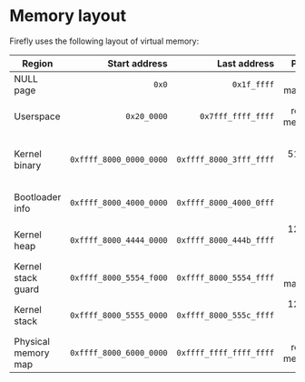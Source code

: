 # Memory layout

Firefly uses the following layout of virtual memory:

| Region              |           Start address |            Last address |                 Pages |      Size |
| ------------------- | ----------------------: | ----------------------: | --------------------: | --------: |
| NULL page           |                   `0x0` |             `0x1f_ffff` |            not mapped |     2 MiB |
| Userspace           |             `0x20_0000` |      `0x7fff_ffff_ffff` |        rest of memory | < 128 TiB |
| Kernel binary       | `0xffff_8000_0000_0000` | `0xffff_8000_3fff_ffff` | up to 512x 2 MiB page |     1 GiB |
| Bootloader info     | `0xffff_8000_4000_0000` | `0xffff_8000_4000_0fff` |         1x 4 KiB page |     4 KiB |
| Kernel heap         | `0xffff_8000_4444_0000` | `0xffff_8000_444b_ffff` |       128x 4 KiB page |   512 KiB |
| Kernel stack guard  | `0xffff_8000_5554_f000` | `0xffff_8000_5554_ffff` |            not mapped |     4 KiB |
| Kernel stack        | `0xffff_8000_5555_0000` | `0xffff_8000_555c_ffff` |       128x 4 KiB page |   512 KiB |
| Physical memory map | `0xffff_8000_6000_0000` | `0xffff_ffff_ffff_ffff` |        rest of memory | < 128 TiB |
